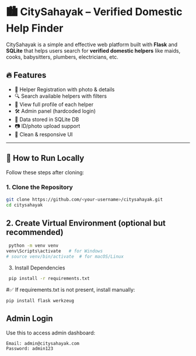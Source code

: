 # 🏙️ CitySahayak – Verified Domestic Help Finder

CitySahayak is a simple and effective web platform built with **Flask** and **SQLite** that helps users search for **verified domestic helpers** like maids, cooks, babysitters, plumbers, electricians, etc.

## 🔥 Features

- 📝 Helper Registration with photo & details
- 🔍 Search available helpers with filters
- 👤 View full profile of each helper
- 🛠️ Admin panel (hardcoded login)
- 💾 Data stored in SQLite DB
- 📷 ID/photo upload support
- 🧾 Clean & responsive UI

---

## 🚀 How to Run Locally

Follow these steps after cloning:

### 1. Clone the Repository

```bash
git clone https://github.com/<your-username>/citysahayak.git
cd citysahayak
```

## 2. Create Virtual Environment (optional but recommended)
```bash
 python -m venv venv
venv\Scripts\activate   # for Windows
# source venv/bin/activate  # for macOS/Linux
```
3. Install Dependencies
```bash
 pip install -r requirements.txt
```

#✅ If requirements.txt is not present, install manually:
```
pip install flask werkzeug
```
## Admin Login
Use this to access admin dashboard:
```
Email: admin@citysahayak.com
Password: admin123

```
